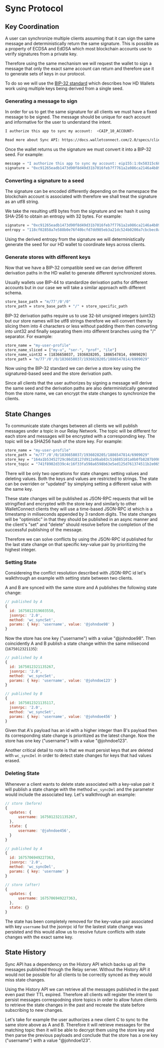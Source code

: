 # Sync Protocol

## Key Coordination

A user can synchronize multiple clients assuming that it can sign the same message and deterministically return the same signature. This is possible as a property of ECDSA and EdDSA which most blockchain accounts use to verify signatures from a private key.

Therefore using the same mechanism we will request the wallet to sign a message that only the exact same account can return and therefore use it to generate sets of keys in our protocol.

To do so we will use the [BIP-32 standard](https://github.com/bitcoin/bips/blob/master/bip-0032.mediawiki) which describes how HD Wallets work using multiple keys being derived from a single seed.

### Generating a message to sign

In order for us to get the same signature for all clients we must have a fixed message to be signed. The message should be unique for each account and informative for the user to understand the intent.

```sh
I authorize this app to sync my account:  <CAIP_10_ACCOUNT>

Read more about Sync API: https://docs.walletconnect.com/2.0/specs/clients/sync
```

Once the wallet returns us the signature we must convert it into a BIP-32 seed. For example:

```js
message = "I authorize this app to sync my account: eip155:1:0x58315c689b483a66b951EDEfAbf8847c75e44B45\n\nRead more about Sync API: https://docs.walletconnect.com/2.0/specs/clients/sync"
signature = "0xc91265eadb1473d90f8d49d31b7016feb7f7761a2a986ca2146a4b8964f3357569869680154927596a5829ceea925f4196b8a853a29c2c1d5915832fc9f1c6a01c"
```

### Converting a signature to a seed

The signature can be encoded differently depending on the namespace the blockchain account is associated with therefore we shall treat the signature as an utf8 string.

We take the resulting utf8 bytes from the signature and we hash it using SHA-256 to obtain an entropy with 32 bytes. For example:

```js
signature = "0xc91265eadb1473d90f8d49d31b7016feb7f7761a2a986ca2146a4b8964f3357569869680154927596a5829ceea925f4196b8a853a29c2c1d5915832fc9f1c6a01c"
entropy = "118cf02858a7e588b0e76f40bcfd7dd985eb3a21dc524b0200a7cbcbec0a7841"
```

Using the derived entropy from the signature we will deterministically generate the seed for our HD wallet to coordinate keys across clients.

### Generate stores with different keys

Now that we have a BIP-32 compatible seed we can derive different derivation paths in the HD wallet to generate different synchronized stores.

Usually wallets use BIP-44 to standardize derivation paths for different accounts but in our case we will take a similar approach with different schema.

```sh
store_base_path = "m/77'/0'/0"
store_path = store_base_path + "/" + store_specific_path
```

BIP-32 derivation paths require us to use 32-bit unsigned integers (uint32) but our store names will be utf8 strings therefore we will convert them by slicing them into 4 characters or less without padding them then converting into uint32 and finally separating them into different branches using the "/" separator. For example:

```sh
store_name = "my-user-profile"
store_name_sliced = ["my-u", "ser-", "prof", "ile"]
store_name_uint32 = [1836658037, 1936028205, 1886547814, 6909029]
store_path = "m/77'/0'/0/1836658037/1936028205/1886547814/6909029"
```

Now using the BIP-32 standard we can derive a store key using the signatured-based seed and the store derivation path.

Since all clients that the user authorizes by signing a message will derive the same seed and the derivation paths are also deterministically generated from the store name, we can encrypt the state changes to synchronize the clients.

## State Changes

To communicate state changes between all clients we will publish messages under a topic in our Relay Network. The topic will be different for each store and messages will be encrypted with a corresponding key. The topic will be a SHA256 hash of the store key. For example:

```sh
store_name = "my-user-profile"
store_path = "m/77'/0'/0/1836658037/1936028205/1886547814/6909029"
store_key = "164a1b53452729c86d18127d912a9bab83c516885101a0b0fb8287b998014e74"
store_topic = "741f8902d339c4c16f33fa598a6598b63e5ed125d761374511b2e06562b033eb"
```

There will be only two operations for state changes: setting values and deleting values. Both the keys and values are restricted to strings. The state can be overriden or "updated" by simplying setting a different value with the same key.

These state changes will be published as JSON-RPC requests that will be stringified and encrypted with the store key and similarly to other WalletConnect clients they will use a time-based JSON-RPC id which is a timestamp in miliseconds appended by 3 random digits. The state changes will be "optimistic" in that they should be published in an async manner and the client's "set" and "delete" should resolve before the completion of the successful publishing of the message. 

Therefore we can solve conflicts by using the JSON-RPC id published for the last state change on that specific key-value pair by prioritizing the highest integer.

### Setting State

Considereing the conflict resolution described with JSON-RPC id let's walkthrough an example with setting state between two clients.

A and B are synced with the same store and A publishes the following state change:

```js
// published by A
{
  id: 1675012319603550,
  jsonrpc: '2.0',
  method: 'wc_syncSet',
  params: { key: 'username', value: '@johndoe98' }
}
```

Now the store has one key ("username") with a value "@johndoe98". Then coincidently A and B publish a state change within the same milisecond (`1675012321135`):

```js
// published by A
{
  id: 1675012321135267,
  jsonrpc: '2.0',
  method: 'wc_syncSet',
  params: { key: 'username', value: '@johndoe123' }
}

// published by B
{
  id: 1675012321135117,
  jsonrpc: '2.0',
  method: 'wc_syncSet',
  params: { key: 'username', value: '@johndoe456' }
}

```

Given that A's payload has an id with a higher integer than B's payload then its corresponding state change is prioritized as the latest change. Now the store has one key ("username") with a value "@johndoe123".

Another critical detail to note is that we must persist keys that are deleted with `wc_syncDel` in order to detect state changes for keys that had values erased. 

### Deleting State

Whenever a client wants to delete state associated with a key-value pair it will publish a state change with the method `wc_syncDel` and the parameter would include the associated key. Let's walkthrough an example:

```js
// store (before)
{
  updates: {
      username: 1675012321135267,
  },
  state: {
      username: '@johndoe456',
  }
}

// published by A
{
  id: 1675706949227363,
  jsonrpc: '2.0',
  method: 'wc_syncDel',
  params: { key: 'username' }
}

// store (after)
{
  updates: {
      username: 1675706949227363,
  },
  state: {}
}
```

The state has been completely removed for the key-value pair associated with key `username` but the jsonrpc id for the lastest state change was persisted and this would allow us to resolve future conflicts with state changes with the exact same key.

## State History

Sync API has a dependency on the History API which backs up all the messages published through the Relay server. Without the History API it would not be possible for all clients to be correctly synced as they would miss state changes.

Using the History API we can retrieve all the messages published in the past even past their TTL expired. Therefore all clients will register the intent to persist messages correspodning store topics in order to allow future clients to retrieve the state changes in the past and recreate the state before subscribing to new changes.

Let's take for example the user authorizes a new client C to sync to the same store above as A and B. Therefore it will retrieve messages for the matching topic then it will be able to decrypt them using the store key and then parse the previous payloads and conclude that the store has a one key ("username") with a value "@johndoe123".
